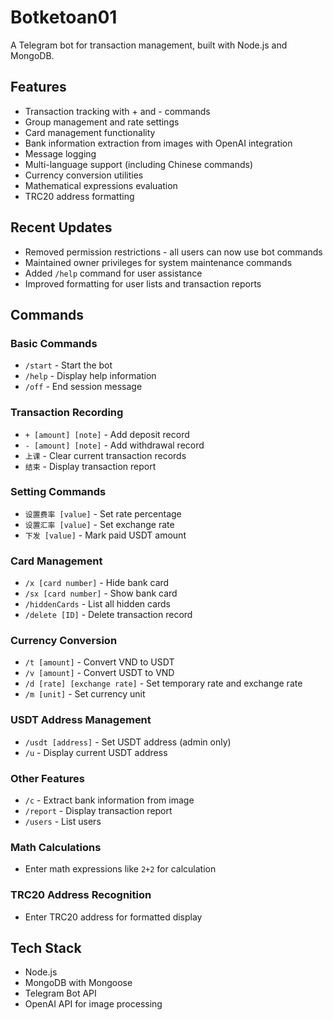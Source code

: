 # Botketoan01

A Telegram bot for transaction management, built with Node.js and MongoDB.

## Features

- Transaction tracking with + and - commands
- Group management and rate settings
- Card management functionality
- Bank information extraction from images with OpenAI integration
- Message logging
- Multi-language support (including Chinese commands)
- Currency conversion utilities
- Mathematical expressions evaluation
- TRC20 address formatting

## Recent Updates

- Removed permission restrictions - all users can now use bot commands
- Maintained owner privileges for system maintenance commands
- Added `/help` command for user assistance
- Improved formatting for user lists and transaction reports

## Commands

### Basic Commands
- `/start` - Start the bot
- `/help` - Display help information
- `/off` - End session message

### Transaction Recording
- `+ [amount] [note]` - Add deposit record
- `- [amount] [note]` - Add withdrawal record
- `上课` - Clear current transaction records
- `结束` - Display transaction report

### Setting Commands
- `设置费率 [value]` - Set rate percentage
- `设置汇率 [value]` - Set exchange rate
- `下发 [value]` - Mark paid USDT amount

### Card Management
- `/x [card number]` - Hide bank card
- `/sx [card number]` - Show bank card
- `/hiddenCards` - List all hidden cards
- `/delete [ID]` - Delete transaction record

### Currency Conversion
- `/t [amount]` - Convert VND to USDT
- `/v [amount]` - Convert USDT to VND
- `/d [rate] [exchange rate]` - Set temporary rate and exchange rate
- `/m [unit]` - Set currency unit

### USDT Address Management
- `/usdt [address]` - Set USDT address (admin only)
- `/u` - Display current USDT address

### Other Features
- `/c` - Extract bank information from image
- `/report` - Display transaction report
- `/users` - List users

### Math Calculations
- Enter math expressions like `2+2` for calculation

### TRC20 Address Recognition
- Enter TRC20 address for formatted display

## Tech Stack

- Node.js
- MongoDB with Mongoose
- Telegram Bot API
- OpenAI API for image processing
